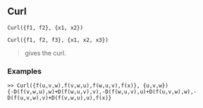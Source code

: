 ## Curl

```
Curl({f1, f2}, {x1, x2})

Curl({f1, f2, f3}, {x1, x2, x3})
```

> gives the curl.
 
### Examples
```
>> Curl({f(u,v,w),f(v,w,u),f(w,u,v),f(x)}, {u,v,w})
{-D(f(v,w,u),w)+D(f(w,u,v),v),-D(f(w,u,v),u)+D(f(u,v,w),w),-D(f(u,v,w),v)+D(f(v,w,u),u),f(x)}
```

